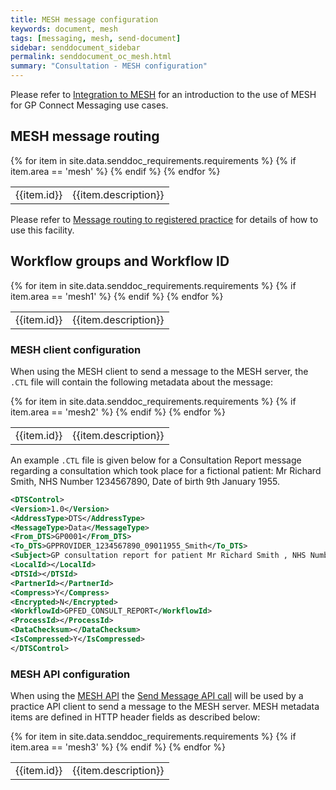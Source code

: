 ```yaml
---
title: MESH message configuration
keywords: document, mesh
tags: [messaging, mesh, send-document]
sidebar: senddocument_sidebar
permalink: senddocument_oc_mesh.html
summary: "Consultation - MESH configuration"
---
```


Please refer to [Integration to MESH](integration_mesh.html) for an introduction to the use of MESH for GP Connect Messaging use cases.

## MESH message routing ##

<table class="requirement-box">
  {% for item in site.data.senddoc_requirements.requirements %}
  {% if item.area == 'mesh' %}
  <tr>
    <td id="{{item.id}}">{{item.id}}</td>
    <td>{{item.description}}</td>
  </tr>
  {% endif %}
  {% endfor %}
</table>

Please refer to [Message routing to registered practice](integration_mesh.html#message-routing-to-registered-practice) for details of how to use this facility.

## Workflow groups and Workflow ID ##

<table class="requirement-box">
  {% for item in site.data.senddoc_requirements.requirements %}
  {% if item.area == 'mesh1' %}
  <tr>
    <td id="{{item.id}}">{{item.id}}</td>
    <td>{{item.description}}</td>
  </tr>
  {% endif %}
  {% endfor %}
</table>

### MESH client configuration 

When using the MESH client to send a message to the MESH server, the `.CTL` file will contain the following metadata about the message:

<table class="requirement-box">
  {% for item in site.data.senddoc_requirements.requirements %}
  {% if item.area == 'mesh2' %}
  <tr>
    <td id="{{item.id}}">{{item.id}}</td>
    <td>{{item.description}}</td>
  </tr>
  {% endif %}
  {% endfor %}
</table>


An example `.CTL` file is given below for a Consultation Report message regarding a consultation which took place for a fictional patient: Mr Richard Smith, NHS Number 1234567890, Date of birth 9th January 1955.

```xml
<DTSControl>
<Version>1.0</Version>
<AddressType>DTS</AddressType>
<MessageType>Data</MessageType>
<From_DTS>GP0001</From_DTS>
<To_DTS>GPPROVIDER_1234567890_09011955_Smith</To_DTS>
<Subject>GP consultation report for patient Mr Richard Smith , NHS Number 1234567890, with details of encounter which at practice GP0001</Subject>
<LocalId></LocalId>
<DTSId></DTSId>
<PartnerId></PartnerId>
<Compress>Y</Compress>
<Encrypted>N</Encrypted>
<WorkflowId>GPFED_CONSULT_REPORT</WorkflowId>
<ProcessId></ProcessId>
<DataChecksum></DataChecksum>
<IsCompressed>Y</IsCompressed>
</DTSControl>
```

### MESH API configuration ###

When using the [MESH API](https://meshapi.docs.apiary.io/) the [Send Message API call](https://meshapi.docs.apiary.io/#reference/0/mesh-messages/send-a-message) will be used by a practice API client to send a message to the MESH server. MESH metadata items are defined in HTTP header fields as described below:

<table class="requirement-box">
  {% for item in site.data.senddoc_requirements.requirements %}
  {% if item.area == 'mesh3' %}
  <tr>
    <td id="{{item.id}}">{{item.id}}</td>
    <td>{{item.description}}</td>
  </tr>
  {% endif %}
  {% endfor %}
</table>
